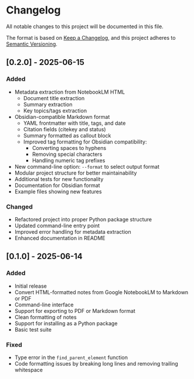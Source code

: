 # Changelog

All notable changes to this project will be documented in this file.

The format is based on [Keep a Changelog](https://keepachangelog.com/en/1.0.0/),
and this project adheres to [Semantic Versioning](https://semver.org/spec/v2.0.0.html).

## [0.2.0] - 2025-06-15

### Added

- Metadata extraction from NotebookLM HTML
  - Document title extraction
  - Summary extraction
  - Key topics/tags extraction
- Obsidian-compatible Markdown format
  - YAML frontmatter with title, tags, and date
  - Citation fields (citekey and status)
  - Summary formatted as callout block
  - Improved tag formatting for Obsidian compatibility:
    - Converting spaces to hyphens
    - Removing special characters
    - Handling numeric tag prefixes
- New command-line option: `--format` to select output format
- Modular project structure for better maintainability
- Additional tests for new functionality
- Documentation for Obsidian format
- Example files showing new features

### Changed

- Refactored project into proper Python package structure
- Updated command-line entry point
- Improved error handling for metadata extraction
- Enhanced documentation in README

## [0.1.0] - 2025-06-14

### Added

- Initial release
- Convert HTML-formatted notes from Google NotebookLM to Markdown or PDF
- Command-line interface
- Support for exporting to PDF or Markdown format
- Clean formatting of notes
- Support for installing as a Python package
- Basic test suite

### Fixed

- Type error in the `find_parent_element` function
- Code formatting issues by breaking long lines and removing trailing whitespace
